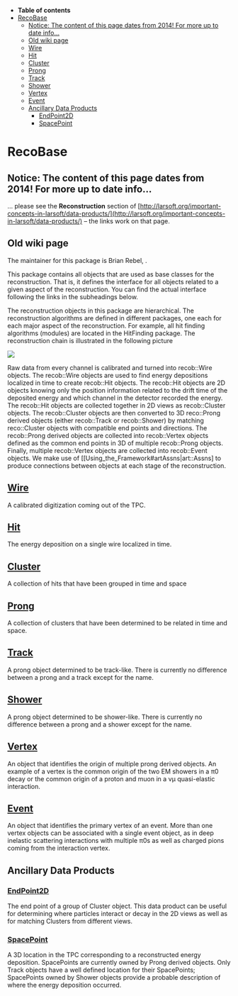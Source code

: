 -   **Table of contents**
-   [RecoBase](#RecoBase)
    -   [Notice: The content of this page dates from 2014! For more up to date info…](#Notice-The-content-of-this-page-dates-from-2014-For-more-up-to-date-info)
    -   [Old wiki page](#Old-wiki-page)
    -   [Wire](#Wire)
    -   [Hit](#Hit)
    -   [Cluster](#Cluster)
    -   [Prong](#Prong)
    -   [Track](#Track)
    -   [Shower](#Shower)
    -   [Vertex](#Vertex)
    -   [Event](#Event)
    -   [Ancillary Data Products](#Ancillary-Data-Products)
        -   [EndPoint2D](#EndPoint2D)
        -   [SpacePoint](#SpacePoint)

RecoBase
======================

Notice: The content of this page dates from 2014! For more up to date info…
---------------------------------------------------------------------------------------------------------------------------------------------------------

… please see the **Reconstruction** section of [http://larsoft.org/important-concepts-in-larsoft/data-products/](http://larsoft.org/important-concepts-in-larsoft/data-products/) – the links work on that page.

Old wiki page
--------------------------------

The maintainer for this package is Brian Rebel, .

This package contains all objects that are used as base classes for the reconstruction. That is, it defines the interface for all objects related to a given aspect of the reconstruction. You can find the actual interface following the links in the subheadings below.

The reconstruction objects in this package are hierarchical. The reconstruction algorithms are defined in different packages, one each for each major aspect of the reconstruction. For example, all hit finding algorithms (modules) are located in the HitFinding package. The reconstruction chain is illustrated in the following picture

![](reco_chain.png)

Raw data from every channel is calibrated and turned into recob::Wire objects. The recob::Wire objects are used to find energy depositions localized in time to create recob::Hit objects. The recob::Hit objects are 2D objects knowing only the position information related to the drift time of the deposited energy and which channel in the detector recorded the energy. The recob::Hit objects are collected together in 2D views as recob::Cluster objects. The recob::Cluster objects are then converted to 3D reco::Prong derived objects (either recob::Track or recob::Shower) by matching reco::Cluster objects with compatible end points and directions. The recob::Prong derived objects are collected into recob::Vertex objects defined as the common end points in 3D of multiple recob::Prong objects. Finally, multiple recob::Vertex objects are collected into recob::Event objects. We make use of [[Using_the_Framework\#artAssns|art::Assns] to produce connections between objects at each stage of the reconstruction.

[Wire](https://cdcvs.fnal.gov/redmine/projects/larsoftsvn/repository/entry/trunk/RecoBase/Wire.h)
-----------------------------------------------------------------------------------------------------------

A calibrated digitization coming out of the TPC.

[Hit](https://cdcvs.fnal.gov/redmine/projects/larsoftsvn/repository/entry/trunk/RecoBase/Hit.h)
--------------------------------------------------------------------------------------------------------

The energy deposition on a single wire localized in time.

[Cluster](https://cdcvs.fnal.gov/redmine/projects/larsoftsvn/repository/entry/trunk/RecoBase/Cluster.h)
--------------------------------------------------------------------------------------------------------------------

A collection of hits that have been grouped in time and space

[Prong](https://cdcvs.fnal.gov/redmine/projects/larsoftsvn/repository/entry/trunk/RecoBase/Prong.h)
--------------------------------------------------------------------------------------------------------------

A collection of clusters that have been determined to be related in time and space.

[Track](https://cdcvs.fnal.gov/redmine/projects/larsoftsvn/repository/entry/trunk/RecoBase/Track.h)
--------------------------------------------------------------------------------------------------------------

A prong object determined to be track-like. There is currently no difference between a prong and a track except for the name.

[Shower](https://cdcvs.fnal.gov/redmine/projects/larsoftsvn/repository/entry/trunk/RecoBase/Shower.h)
-----------------------------------------------------------------------------------------------------------------

A prong object determined to be shower-like. There is currently no difference between a prong and a shower except for the name.

[Vertex](https://cdcvs.fnal.gov/redmine/projects/larsoftsvn/repository/entry/trunk/RecoBase/Vertex.h)
-----------------------------------------------------------------------------------------------------------------

An object that identifies the origin of multiple prong derived objects. An example of a vertex is the common origin of the two EM showers in a π0 decay or the common origin of a proton and muon in a νμ quasi-elastic interaction.

[Event](https://cdcvs.fnal.gov/redmine/projects/larsoftsvn/repository/entry/trunk/RecoBase/Event.h)
--------------------------------------------------------------------------------------------------------------

An object that identifies the primary vertex of an event. More than one vertex objects can be associated with a single event object, as in deep inelastic scattering interactions with multiple π0s as well as charged pions coming from the interaction vertex.

Ancillary Data Products
----------------------------------------------------

### [EndPoint2D](https://cdcvs.fnal.gov/redmine/projects/larsoftsvn/repository/entry/trunk/RecoBase/EndPoint2D.h)

The end point of a group of Cluster object. This data product can be useful for determining where particles interact or decay in the 2D views as well as for matching Clusters from different views.

### [SpacePoint](https://cdcvs.fnal.gov/redmine/projects/larsoftsvn/repository/entry/trunk/RecoBase/SpacePoint.h)

A 3D location in the TPC corresponding to a reconstructed energy deposition. SpacePoints are currently owned by Prong derived objects. Only Track objects have a well defined location for their SpacePoints; SpacePoints owned by Shower objects provide a probable description of where the energy deposition occurred.
